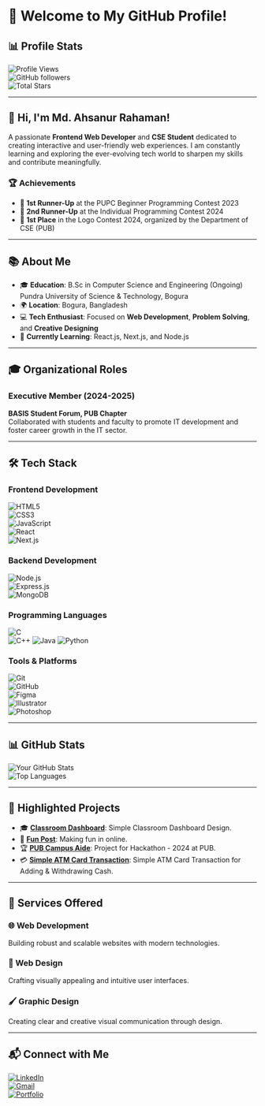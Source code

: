 # 🌟 Welcome to My GitHub Profile!

## 📊 Profile Stats

![Profile Views](https://komarev.com/ghpvc/?username=ahsanur-42&color=blue)  
![GitHub followers](https://img.shields.io/github/followers/ahsanur-42?label=Follow&style=social)  
![Total Stars](https://img.shields.io/github/stars/ahsanur-42?label=Stars&style=social)  

---

## 👋 Hi, I'm Md. Ahsanur Rahaman!

A passionate **Frontend Web Developer** and **CSE Student** dedicated to creating interactive and user-friendly web experiences. I am constantly learning and exploring the ever-evolving tech world to sharpen my skills and contribute meaningfully.

### 🏆 Achievements  
- 🥈 **1st Runner-Up** at the PUPC Beginner Programming Contest 2023  
- 🥉 **2nd Runner-Up** at the Individual Programming Contest 2024  
- 🏅 **1st Place** in the Logo Contest 2024, organized by the Department of CSE (PUB)  

---

## 📚 About Me

- 🎓 **Education**: B.Sc in Computer Science and Engineering (Ongoing)  
  Pundra University of Science & Technology, Bogura  
- 🌍 **Location**: Bogura, Bangladesh  
- 💻 **Tech Enthusiast**: Focused on **Web Development**, **Problem Solving**, and **Creative Designing**  
- 🌱 **Currently Learning**: React.js, Next.js, and Node.js  

---

## 🎓 Organizational Roles

### Executive Member (2024-2025)  
**BASIS Student Forum, PUB Chapter**  
Collaborated with students and faculty to promote IT development and foster career growth in the IT sector.

---

## 🛠 Tech Stack

### **Frontend Development**  
![HTML5](https://img.shields.io/badge/HTML5-FF5733?style=for-the-badge&logo=html5&logoColor=white)  
![CSS3](https://img.shields.io/badge/CSS3-1572B6?style=for-the-badge&logo=css3&logoColor=white)  
![JavaScript](https://img.shields.io/badge/JavaScript-F7DF1E?style=for-the-badge&logo=javascript&logoColor=black)  
![React](https://img.shields.io/badge/React-61DAFB?style=for-the-badge&logo=react&logoColor=black)  
![Next.js](https://img.shields.io/badge/Next.js-000000?style=for-the-badge&logo=next.js&logoColor=white)  

### **Backend Development**  
![Node.js](https://img.shields.io/badge/Node.js-339933?style=for-the-badge&logo=node.js&logoColor=white)  
![Express.js](https://img.shields.io/badge/Express.js-000000?style=for-the-badge&logo=express&logoColor=white)  
![MongoDB](https://img.shields.io/badge/MongoDB-4EA94B?style=for-the-badge&logo=mongodb&logoColor=white)  

### **Programming Languages**  
![C](https://img.shields.io/badge/C-00599C?style=for-the-badge&logo=c&logoColor=white)  
![C++](https://img.shields.io/badge/C++-00599C?style=for-the-badge&logo=cplusplus&logoColor=white)
![Java](https://img.shields.io/badge/Java-007396?style=for-the-badge&logo=java&logoColor=white)
![Python](https://img.shields.io/badge/Python-3776AB?style=for-the-badge&logo=python&logoColor=white)  

### **Tools & Platforms**  
![Git](https://img.shields.io/badge/Git-F05032?style=for-the-badge&logo=git&logoColor=white)  
![GitHub](https://img.shields.io/badge/GitHub-181717?style=for-the-badge&logo=github&logoColor=white)  
![Figma](https://img.shields.io/badge/Figma-F24E1E?style=for-the-badge&logo=figma&logoColor=white)  
![Illustrator](https://img.shields.io/badge/Illustrator-FF9A00?style=for-the-badge&logo=adobe-illustrator&logoColor=white)  
![Photoshop](https://img.shields.io/badge/Photoshop-31A8FF?style=for-the-badge&logo=adobe-photoshop&logoColor=white)  

---

## 📊 GitHub Stats

![Your GitHub Stats](https://github-readme-stats.vercel.app/api?username=ahsanur-42&show_icons=true&theme=radical)  
![Top Languages](https://github-readme-stats.vercel.app/api/top-langs/?username=ahsanur-42&layout=compact&theme=radical)  

---

## 📂 Highlighted Projects

- 🎓 **[Classroom Dashboard](https://ahsanur-42.github.io/Class-Room-Dashboard/)**: Simple Classroom Dashboard Design.  
- 🎉 **[Fun Post](https://funpost.netlify.app/)**: Making fun in online.  
- 🏆 **[PUB Campus Aide](https://pub-campus-aide.netlify.app/)**: Project for Hackathon - 2024 at PUB.  
- 💳 **[Simple ATM Card Transaction](https://ahsanur-42.github.io/Simple-ATM-card-Transactions/)**: Simple ATM Card Transaction for Adding & Withdrawing Cash.  

---

## 🚀 Services Offered

### 🌐 Web Development
Building robust and scalable websites with modern technologies.

### 🎨 Web Design
Crafting visually appealing and intuitive user interfaces.

### 🖌️ Graphic Design
Creating clear and creative visual communication through design.
  

---

## 📬 Connect with Me  

[![LinkedIn](https://img.shields.io/badge/LinkedIn-0077B5?style=for-the-badge&logo=linkedin&logoColor=white)](https://www.linkedin.com/in/md-ahsanur-rahaman/)  
[![Gmail](https://img.shields.io/badge/Gmail-D14836?style=for-the-badge&logo=gmail&logoColor=white)](mailto:mdahsanurrahaman2456@gmail.com)  
[![Portfolio](https://img.shields.io/badge/Portfolio-000000?style=for-the-badge&logo=vercel&logoColor=white)](mdahsanurrahaman.netlify.app)


